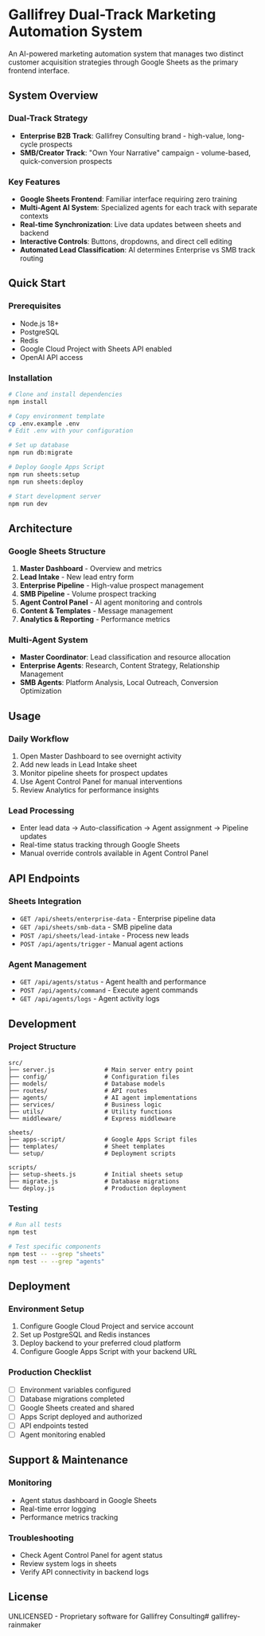 # Gallifrey Dual-Track Marketing Automation System

An AI-powered marketing automation system that manages two distinct customer acquisition strategies through Google Sheets as the primary frontend interface.

## System Overview

### Dual-Track Strategy
- **Enterprise B2B Track**: Gallifrey Consulting brand - high-value, long-cycle prospects
- **SMB/Creator Track**: "Own Your Narrative" campaign - volume-based, quick-conversion prospects

### Key Features
- **Google Sheets Frontend**: Familiar interface requiring zero training
- **Multi-Agent AI System**: Specialized agents for each track with separate contexts
- **Real-time Synchronization**: Live data updates between sheets and backend
- **Interactive Controls**: Buttons, dropdowns, and direct cell editing
- **Automated Lead Classification**: AI determines Enterprise vs SMB track routing

## Quick Start

### Prerequisites
- Node.js 18+
- PostgreSQL
- Redis
- Google Cloud Project with Sheets API enabled
- OpenAI API access

### Installation
```bash
# Clone and install dependencies
npm install

# Copy environment template
cp .env.example .env
# Edit .env with your configuration

# Set up database
npm run db:migrate

# Deploy Google Apps Script
npm run sheets:setup
npm run sheets:deploy

# Start development server
npm run dev
```

## Architecture

### Google Sheets Structure
1. **Master Dashboard** - Overview and metrics
2. **Lead Intake** - New lead entry form
3. **Enterprise Pipeline** - High-value prospect management
4. **SMB Pipeline** - Volume prospect tracking
5. **Agent Control Panel** - AI agent monitoring and controls
6. **Content & Templates** - Message management
7. **Analytics & Reporting** - Performance metrics

### Multi-Agent System
- **Master Coordinator**: Lead classification and resource allocation
- **Enterprise Agents**: Research, Content Strategy, Relationship Management
- **SMB Agents**: Platform Analysis, Local Outreach, Conversion Optimization

## Usage

### Daily Workflow
1. Open Master Dashboard to see overnight activity
2. Add new leads in Lead Intake sheet
3. Monitor pipeline sheets for prospect updates
4. Use Agent Control Panel for manual interventions
5. Review Analytics for performance insights

### Lead Processing
- Enter lead data → Auto-classification → Agent assignment → Pipeline updates
- Real-time status tracking through Google Sheets
- Manual override controls available in Agent Control Panel

## API Endpoints

### Sheets Integration
- `GET /api/sheets/enterprise-data` - Enterprise pipeline data
- `GET /api/sheets/smb-data` - SMB pipeline data  
- `POST /api/sheets/lead-intake` - Process new leads
- `POST /api/agents/trigger` - Manual agent actions

### Agent Management
- `GET /api/agents/status` - Agent health and performance
- `POST /api/agents/command` - Execute agent commands
- `GET /api/agents/logs` - Agent activity logs

## Development

### Project Structure
```
src/
├── server.js              # Main server entry point
├── config/                # Configuration files
├── models/                # Database models
├── routes/                # API routes
├── agents/                # AI agent implementations
├── services/              # Business logic
├── utils/                 # Utility functions
└── middleware/            # Express middleware

sheets/
├── apps-script/           # Google Apps Script files
├── templates/             # Sheet templates
└── setup/                 # Deployment scripts

scripts/
├── setup-sheets.js        # Initial sheets setup
├── migrate.js             # Database migrations
└── deploy.js              # Production deployment
```

### Testing
```bash
# Run all tests
npm test

# Test specific components
npm test -- --grep "sheets"
npm test -- --grep "agents"
```

## Deployment

### Environment Setup
1. Configure Google Cloud Project and service account
2. Set up PostgreSQL and Redis instances
3. Deploy backend to your preferred cloud platform
4. Configure Google Apps Script with your backend URL

### Production Checklist
- [ ] Environment variables configured
- [ ] Database migrations completed
- [ ] Google Sheets created and shared
- [ ] Apps Script deployed and authorized
- [ ] API endpoints tested
- [ ] Agent monitoring enabled

## Support & Maintenance

### Monitoring
- Agent status dashboard in Google Sheets
- Real-time error logging
- Performance metrics tracking

### Troubleshooting
- Check Agent Control Panel for agent status
- Review system logs in sheets
- Verify API connectivity in backend logs

## License
UNLICENSED - Proprietary software for Gallifrey Consulting# gallifrey-rainmaker
